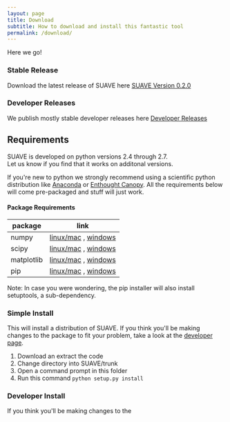 ```yaml
---
layout: page
title: Download
subtitle: How to download and install this fantastic tool
permalink: /download/
---
```



Here we go!

### Stable Release
Download the latest release of SUAVE here
[SUAVE Version 0.2.0](https://github.com/suavecode/SUAVE/releases)


### Developer Releases
We publish mostly stable developer releases here
[Developer Releases](https://github.com/suavecode/SUAVE/releases)


## Requirements

SUAVE is developed on python versions 2.4 through 2.7.  
Let us know if you find that it works on additonal versions.

If you're new to python we strongly recommend using a scientific python distribution like [Anaconda](http://continuum.io/downloads) or [Enthought Canopy](https://store.enthought.com/downloads).  All the requirements below will come pre-packaged and stuff will just work.


#### Package Requirements

|package     | link  |
|------------|-------|
| numpy      | [linux/mac](http://sourceforge.net/projects/numpy/files/NumPy) , [windows](http://www.lfd.uci.edu/~gohlke/pythonlibs/#numpy) |
| scipy      | [linux/mac](http://sourceforge.net/projects/scipy/files/scipy) , [windows](http://www.lfd.uci.edu/~gohlke/pythonlibs/#scipy) |
| matplotlib | [linux/mac](http://sourceforge.net/projects/matplotlib/files/matplotlib) , [windows](http://www.lfd.uci.edu/~gohlke/pythonlibs/#matplotlib)  |
| pip        | [linux/mac](https://pip.pypa.io/en/stable/installing.html) , [windows](https://pip.pypa.io/en/stable/installing.html)  | 

Note: In case you were wondering, the pip installer will also install setuptools, a sub-dependency.

### Simple Install
This will install a distribution of SUAVE.  If you think you'll be making changes to the package to fit your problem, take a look at the [developer page](/develop).

1. Download an extract the code
2. Change directory into SUAVE/trunk
3. Open a command prompt in this folder
4. Run this command ```python setup.py install```


### Developer Install
If you think you'll be making changes to the 
